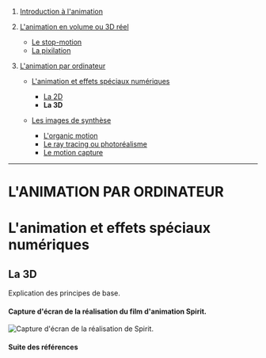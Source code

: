 1. [Introduction à l'animation](index.md)

1. [L'animation en volume ou 3D réel](envolume.md)

    - [Le stop-motion](stopmotion.md)
    - [La pixilation](pixilation.md)
    
2. [L'animation par ordinateur](parordinateur.md)

    - [L'animation et effets spéciaux numériques](numerique.md)
    
        * [La 2D](2d.md)
        * **La 3D**
        
    - [Les images de synthèse](imagesdesynthèse.md)    
        * [L'organic motion](organic.md)
        * [Le ray tracing ou photoréalisme](photorealisme.md)
        * [Le motion capture](motioncapture.md)

-------------------------------------------------------------------

# L'ANIMATION PAR ORDINATEUR

# L'animation et effets spéciaux numériques

## La 3D

Explication des principes de base.

#### Capture d'écran de la réalisation du film d'animation Spirit.

![Capture d'écran de la réalisation de Spirit.](modelisation3d.JPG)

#### Suite des références
